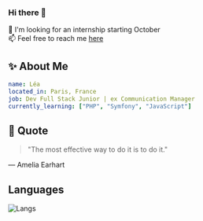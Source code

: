 ### Hi there 👋

🔭 I'm looking for an internship starting October  
📫 Feel free to reach me [here](mailto:hadida.lea@gmail.com)

## ✨ About Me

```yaml
name: Léa
located_in: Paris, France
job: Dev Full Stack Junior | ex Communication Manager
currently_learning: ["PHP", "Symfony", "JavaScript"]
```

## 💬 Quote

> "The most effective way to do it is to do it."

— Amelia Earhart

## Languages 

![Langs](https://github-readme-stats.vercel.app/api/top-langs/?username=leahad&layout=compact&langs_count=20&theme=dark)

<!--
**leahad/leahad** is a ✨ _special_ ✨ repository because its `README.md` (this file) appears on your GitHub profile.

Here are some ideas to get you started:

- 🔭 I’m currently working on ...
- 🌱 I’m currently learning ...
- 👯 I’m looking to collaborate on ...
- 🤔 I’m looking for help with ...
- 💬 Ask me about ...
- 📫 How to reach me: ...
- 😄 Pronouns: ...
- ⚡ Fun fact: ...
-->
